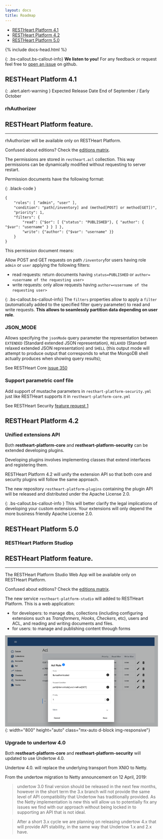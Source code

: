 ```yaml
---
layout: docs
title: Roadmap
---
```


<div markdown="1" class="d-none d-xl-block col-xl-2 order-last bd-toc">

- [RESTHeart Platform 4.1](#restheart-platform-41)
- [RESTHeart Platform 4.2](#restheart-platform-42)
- [RESTHeart Platform 5.0](#restheart-platform-50)

</div>

<div markdown="1" class="col-12 col-md-9 col-xl-8 py-md-3 bd-content">

{% include docs-head.html %} 

{: .bs-callout.bs-callout-info}
**We listen to you!** For any feedback or request feel free to [open an issue](https://github.com/SoftInstigate/restheart/issues/new) on github. 

## RESTHeart Platform 4.1

{: .alert.alert-warning }
Expected Release Date End of September / Early October

### rhAuthorizer 

<div class="alert alert-info" role="alert">
    <h2 class="alert-heading"><strong>RESTHeart Platform</strong> feature.</h2>
    <hr class="my-2">
    <p>rhAuthorizer will be available only on RESTHeart Platform.</p>
    <p class="small">Confused about editions? Check the <a class="alert-link" href="/editions">editions matrix</a>.</p>
</div>

The permissions are stored in `restheart.acl` collection. This way permissions can be dynamically modified without requesting to server restart. 

Permission documents have the following format:

{: .black-code }
```
{
    "roles": [ "admin", "user" ],
    "condition": "path[/inventory] and (method[POST] or method[GET])",
    "priority": 1,
    "filters": {
        "read": {"$or": [ {"status": "PUBLISHED"}, { "author": { "$var": "username" } } ] },
        "write": {"author": {"$var": "username" }}
    }
}
```

This permission document means:

Allow POST and GET requests on path `/inventory`for users having role `admin` or `user` applying the following filters:

- read requests: return documents having `status=PUBLISHED` or `author=<username of the requesting user>`
- write requests: only allow requests having `author=<username of the requesting user>`

{: .bs-callout.bs-callout-info}
The `filters` properties allow to apply a `filter` (automatically added to the specified filter query parameter) to read and write requests. **This allows to seamlessly partition data depending on user role**.

### JSON_MODE 

Allows specifying the `jsonMode` query parameter the representation between `EXTENDED` (Standard extended JSON representation), `RELAXED` (Standard relaxed extended JSON representation) and `SHELL` (this output mode will attempt to produce output that corresponds to what the MongoDB shell actually produces when showing query results);

See RESTHeart Core [issue 350](https://github.com/SoftInstigate/restheart/issues/350)

### Support parametric conf file 

Add support of mustache parameters in `resthart-platform-security.yml` just like RESTHeart supports it in `restheart-platform-core.yml`

See RESTHeart Security [feature request 1](https://github.com/SoftInstigate/restheart-security/issues/1)

## RESTHeart Platform 4.2

### Unified extensions API

Both **restheart-platform-core** and **restheart-platform-security** can be extended developing plugins. 

Developing plugins involves implementing classes that extend interfaces and registering them.

RESTHeart Platform 4.2 will unify the extension API so that both core and security plugins will follow the same approach.

The new repository `restheart-platform-plugins` containing the plugin API will be released and distributed under the Apache License 2.0.

{: .bs-callout.bs-callout-info }
This will better clarify the legal implications of developing your custom extensions. Your extensions will only depend the more business friendly Apache License 2.0.

## RESTHeart Platform 5.0

### RESTHeart Platform Studiop

<div class="alert alert-info" role="alert">
    <h2 class="alert-heading"><strong>RESTHeart Platform</strong> feature.</h2>
    <hr class="my-2">
    <p>The RESTHeart Platform Studio Web App will be available only on RESTHeart Platform.</p>
    <p class="small">Confused about editions? Check the <a class="alert-link" href="/editions">editions matrix</a>.</p>
</div>

The new service `restheart-platform-studio` will added to RESTHeart Platform. This is a web application:

- for developers: to manage dbs, collections (including configuring extensions such as *Transformers*, *Hooks*, *Checkers*, etc), users and ACL, and reading and writing documents and files.
- for users: to manage and publishing content through forms

![](/images/restheart-platform-admin-preview.png){:
width="800" height="auto" class="mx-auto d-block img-responsive"}

### Upgrade to undertow 4.0

Both **restheart-platform-core** and **restheart-platform-security**  will updated to use Undertow 4.0.

Undertow 4.0. will replace the underlying transport from XNIO to Netty.

From the undertow migration to Netty announcement on 12 April, 2019: 

> undertow 3.0 final version should be released in the next few months, however in the short term the 3.x branch will not provide the same level of API compatibility that Undertow has traditionally provided. As the Netty implementation is new this will allow us to potentially fix any issues we find with our approach without being locked in to supporting an API that is not ideal. 

> After a short 3.x cycle we are planning on releasing undertow 4.x that will provide API stability, in the same way that Undertow 1.x and 2.x have. 


</div>